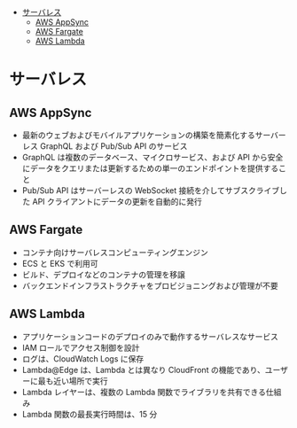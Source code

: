 - [サーバレス](#サーバレス)
  - [AWS AppSync](#aws-appsync)
  - [AWS Fargate](#aws-fargate)
  - [AWS Lambda](#aws-lambda)

# サーバレス

## AWS AppSync
* 最新のウェブおよびモバイルアプリケーションの構築を簡素化するサーバーレス GraphQL および Pub/Sub API のサービス
* GraphQL は複数のデータベース、マイクロサービス、および API から安全にデータをクエリまたは更新するための単一のエンドポイントを提供すること
* Pub/Sub API はサーバーレスの WebSocket 接続を介してサブスクライブした API クライアントにデータの更新を自動的に発行

## AWS Fargate
* コンテナ向けサーバレスコンピューティングエンジン
* ECS と EKS で利用可
* ビルド、デプロイなどのコンテナの管理を移譲
* バックエンドインフラストラクチャをプロビジョニングおよび管理が不要

## AWS Lambda
* アプリケーションコードのデプロイのみで動作するサーバレスなサービス
* IAM ロールでアクセス制御を設計
* ログは、CloudWatch Logs に保存
* Lambda@Edge は、Lambda とは異なり CloudFront の機能であり、ユーザーに最も近い場所で実行
* Lambda レイヤーは、複数の Lambda 関数でライブラリを共有できる仕組み
* Lambda 関数の最長実行時間は、15 分
